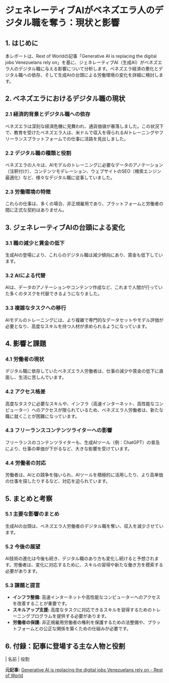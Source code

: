 # ジェネレーティブAIがベネズエラ人のデジタル職を奪う：現状と影響

## 1. はじめに

本レポートは、Rest of Worldの記事「Generative AI is replacing the digital jobs Venezuelans rely on」を基に、ジェネレーティブAI（生成AI）がベネズエラ人のデジタル職に与える影響について分析します。ベネズエラ経済の悪化とデジタル職への依存、そして生成AIの台頭による労働環境の変化を詳細に検討します。

## 2. ベネズエラにおけるデジタル職の現状

### 2.1 経済的背景とデジタル職への依存

ベネズエラは深刻な経済危機に見舞われ、通貨価値が暴落しました。この状況下で、教育を受けたベネズエラ人は、米ドルで収入を得られるAIトレーニングやフリーランスプラットフォームでの仕事に活路を見出しました。

### 2.2 デジタル職の種類と役割

ベネズエラの人々は、AIモデルのトレーニングに必要なデータのアノテーション（注釈付け）、コンテンツモデレーション、ウェブサイトのSEO（検索エンジン最適化）など、様々なデジタル職に従事していました。

### 2.3 労働環境の特徴

これらの仕事は、多くの場合、非正規雇用であり、プラットフォームと労働者の間に正式な契約はありません。

## 3. ジェネレーティブAIの台頭による変化

### 3.1 職の減少と賃金の低下

生成AIの登場により、これらのデジタル職は減少傾向にあり、賃金も低下しています。

### 3.2 AIによる代替

AIは、データのアノテーションやコンテンツ作成など、これまで人間が行っていた多くのタスクを代替できるようになりました。

### 3.3 複雑なタスクへの移行

AIモデルのトレーニングには、より複雑で専門的なデータセットやモデル評価が必要となり、高度なスキルを持つ人材が求められるようになっています。

## 4. 影響と課題

### 4.1 労働者の現状

デジタル職に依存していたベネズエラ人労働者は、仕事の減少や賃金の低下に直面し、生活に苦しんでいます。

### 4.2 アクセス格差

高度なタスクに必要なスキルや、インフラ（高速インターネット、高性能なコンピューター）へのアクセスが限られているため、ベネズエラ人労働者は、新たな職に就くことが困難になっています。

### 4.3 フリーランスコンテンツライターへの影響

フリーランスのコンテンツライターも、生成AIツール（例：ChatGPT）の普及により、仕事の単価が下がるなど、大きな影響を受けています。

### 4.4 労働者の対応

労働者は、AIとの競争を強いられ、AIツールを積極的に活用したり、より高単価の仕事を探したりするなど、対応を迫られています。

## 5. まとめと考察

### 5.1 主要な影響のまとめ

生成AIの台頭は、ベネズエラ人労働者のデジタル職を奪い、収入を減少させています。

### 5.2 今後の展望

AI技術の進化は今後も続き、デジタル職のあり方も変化し続けると予想されます。労働者は、変化に対応するために、スキルの習得や新たな働き方を模索する必要があります。

### 5.3 課題と提言

* **インフラ整備:** 高速インターネットや高性能なコンピューターへのアクセスを改善することが重要です。
* **スキルアップ支援:** 高度なタスクに対応できるスキルを習得するためのトレーニングプログラムを提供する必要があります。
* **労働者の保護:** 非正規雇用労働者の権利を保護するための法整備や、プラットフォームとの公正な関係を築くための仕組みが必要です。

## 6. 付録：記事に登場する主な人物と役割

| 名前 | 役割 

**元記事:** [Generative AI is replacing the digital jobs Venezuelans rely on - Rest of World](https://restofworld.org/2025/generative-ai-clickwork-venezuela-migrants/)